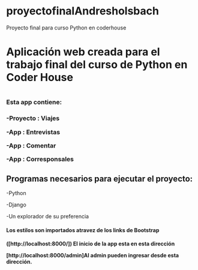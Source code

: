 # proyectofinalAndresholsbach
Proyecto final para curso Python en coderhouse

<h1>Aplicación web creada para el trabajo final del curso de Python en Coder House<h1>

<h3>Esta app contiene:<h3>
  <p>-Proyecto : Viajes</p>
 <p> -App : Entrevistas</p>
 <p> -App : Comentar</p>
  <p>-App : Corresponsales</p>

## Programas necesarios para ejecutar el proyecto:
 <p> -Python</p>
 <p> -Django</p>
 <p> -Un explorador de su preferencia</p>

<h4>Los estilos son importados atravez de los links de Bootstrap<h4>

 <p>([http://localhost:8000/]) El inicio de la app esta en esta dirección</p>
 <p>[http://localhost:8000/admin]Al admin pueden ingresar desde esta dirección.</p>
